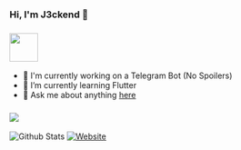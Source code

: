 ### Hi, I'm J3ckend 👋


### <img src="https://media.giphy.com/media/VgCDAzcKvsR6OM0uWg/giphy.gif" width="50">

- 🔭 I'm currently working on a Telegram Bot (No Spoilers)
- 🌱 I’m currently learning Flutter
- 💬 Ask me about anything <a href='https://t.me/joinchat/IP4Ps0rUa_ToKoEM0OzZMA'>here</a>

### <img src="https://camo.githubusercontent.com/410dd0b1b800cd1e13965237beee2a32474be978/68747470733a2f2f6d656469612e67697068792e636f6d2f6d656469612f4d3967624264396e6244724f5475314d71782f67697068792e676966">

![Github Stats](https://github-readme-stats.vercel.app/api?username=Gi4cca&count_private=true&show_icons=true&include_all_commits=true)
[![Website](https://img.shields.io/badge/Website-www.j3ckend.it-informational?style=flat-square&logo=jekyll&logoColor=white)](https://www.j3ckend.it)
